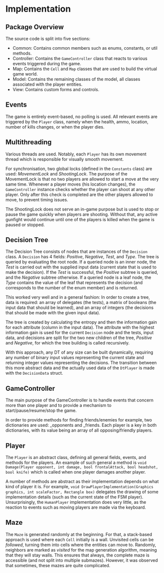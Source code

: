 # Implementation

## Package Overview
The source code is split into five sections:

- Common: Contains common members such as enums, constants, or util methods.
- Controller: Contains the `GameController` class that reacts to various events triggered during the game.
- Map: Contains the `Cell` and `Map` classes that are used to build the virtual game world.
- Model: Contains the remaining classes of the model, all classes associated with the player entities.
- View: Contains custom forms and controls.

## Events
The game is entirely event-based, no polling is used. All relevant events are triggered by the `Player` class, namely when the health, ammo, location, number of kills changes, or when the player dies.

## Multithreading
Various threads are used. Notably, each `Player` has its own movement thread which is responsible for visually smooth movement.

For synchronisation, two global locks (defined in the `Constants` class) are used: _MovementLock_ and _ShootingLock_. The purpose of the MovementLock is that no two players are allowed to start a move at the very same time. Whenever a player moves (his location
changes), the `GameController` instance checks whether the player can shoot at any other player. Only after this check is completed are the other players allowed to move, to prevent timing issues.

The ShootingLock does not serve an in-game purpose but is used to stop or pause the game quickly when players are shooting. Without that, any active gunfight would continue until one of the players is killed when the game is paused or stopped.

## Decision Tree
The Decision Tree consists of nodes that are instances of the `Decision` class. A `Decision` has 4 fields: _Positive_, _Negative_, _Test_, and _Type_. The tree is queried by evaluating the root node. If a queried node is an inner node, the _Test_ is
carried out with the supplied input data (current state that is used to make the decision). If the _Test_ is successful, the _Positive_ subtree is queried, and the _Negative_ subtree otherwise. If a queried node is a leaf node, the _Type_ contains the value of the leaf that represents the decision (and
corresponds to the number of the enum member) and is returned.

This worked very well and in a general fashion: In order to create a tree, data is required: an array of delegates (the tests), a matrix of booleans (the input data that should be learned), and an array of integers (the decisions that should be made with
the given input data).

The tree is created by calculating the entropy and then the information gain for each attribute (column in the input data). The attribute with the highest information gain is used for the current `Decision` node and the tests, input data, and decisions are
split for the two new children of the tree, _Positive_ and _Negative_, for which the tree building is called recursively.

With this approach, any DT of any size can be built dynamically, requiring any number of binary input values representing the current state and returning integer values representing the decisions. The transition between this more abstract data and the
actually used data of the `DtPlayer` is made with the `DecisionData` struct.

## GameController
The main purpose of the GameController is to handle events that concern more than one player and to provide a mechanism to start/pause/resume/stop the game.

In order to provide methods for finding friends/enemies for example, two dictionaries are used: \_opponents and \_friends. Each player is a key in both dictionaries, with its value being an array of all opposing/friendly players.

## Player
The `Player` is an abstract class, defining all general fields, events, and methods for the players. An example of such general a method is `void Damage(Player opponent, int damage, bool frontalAttack, bool headshot, bool knife)` which is called when one player
damages another player.

A number of methods are abstract as their implementation depends on what kind of player it is. For example, `void DrawPlayerImplementation(Graphics graphics, int scaleFactor, Rectangle box)` delegates the drawing of some implementation details (such as the
current state of the FSM player). Unsurprisingly, the `HumanPlayer` implementation does very little, as the reaction to events such as moving players are made via the keyboard.

## Maze
The `Maze` is generated randomly at the beginning. For that, a stack-based approach is used where each `Cell` initially is a wall. Unvisited cells can be _followed_, turning them into cells where the entities can move to. Randomly, neighbors are marked as
_visited_ for the map generation algorithm, meaning that they will stay walls. This ensures that always, the complete maze is accessible (and not split into multiple submazes). However, it was observed that sometimes, these mazes are quite complicated.

